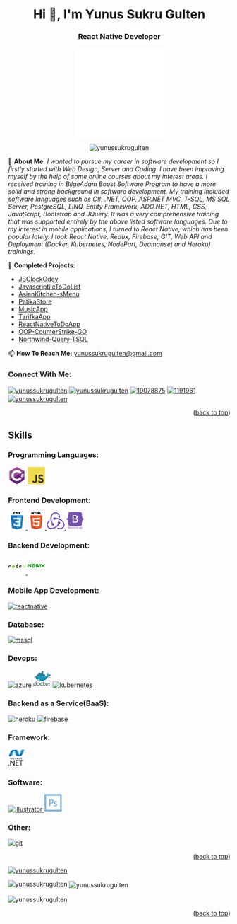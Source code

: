 <h1 align="center">Hi 👋, I'm Yunus Sukru Gulten</h1>
<h3 align="center">React Native Developer</h3>
<p align="center"> <img src="https://github.com/yunussukrugulten/yunussukrugulten/blob/main/React.gif" alt="react-native" width=200 height=200 /> </p>
<p align="center"> <img src="https://komarev.com/ghpvc/?username=yunussukrugulten&label=Profile%20views&color=0e75b6&style=flat" alt="yunussukrugulten" /> </p>

💬 **About Me:** *I wanted to pursue my career in software development so I firstly started with Web Design, Server and Coding. I have been improving myself by the help of some online courses about my interest areas. I received training in BilgeAdam Boost Software Program to have a more solid and strong background in software development. My training included software languages such as C#, .NET, OOP, ASP.NET MVC, T-SQL, MS SQL Server, PostgreSQL, LINQ, Entity Framework, ADO.NET, HTML, CSS, JavaScript, Bootstrap and JQuery. It was a very comprehensive training that was supported entirely by the above listed software languages. Due to my interest in mobile applications, I turned to React Native, which has been popular lately. I took React Native, Redux, Firebase, GIT, Web API and Deployment (Docker, Kubernetes, NodePart, Deamonset and Heroku) trainings.*

🔭 **Completed Projects:**
- [JSClockOdev](https://github.com/yunussukrugulten/JSClockOdev)
- [JavascriptileToDoList](https://github.com/yunussukrugulten/JavascriptileToDoList)
- [AsianKitchen-sMenu](https://github.com/yunussukrugulten/AsianKitchen-sMenu)
- [PatikaStore](https://github.com/yunussukrugulten/PatikaStore)
- [MusicApp](https://github.com/yunussukrugulten/MusicApp)
- [TarifkaApp](https://github.com/yunussukrugulten/TarifkaApp)
- [ReactNativeToDoApp](https://github.com/yunussukrugulten/ReactNativeToDoApp)
- [OOP-CounterStrike-GO](https://github.com/yunussukrugulten/OOP-CounterStrike-GO)
- [Northwind-Query-TSQL](https://github.com/yunussukrugulten/Northwind-Query-TSQL)

📫 **How To Reach Me:** yunussukrugulten@gmail.com

<h3 align="left">Connect With Me:</h3>
<p align="left">
<a href="https://linkedin.com/in/yunussukrugulten" target="blank"><img align="center" src="https://raw.githubusercontent.com/rahuldkjain/github-profile-readme-generator/master/src/images/icons/Social/linked-in-alt.svg" alt="yunussukrugulten" height="30" width="40" /></a>
<a href="https://www.hackerrank.com/yunussukrugulten" target="blank"><img align="center" src="https://raw.githubusercontent.com/rahuldkjain/github-profile-readme-generator/master/src/images/icons/Social/hackerrank.svg" alt="yunussukrugulten" height="30" width="40" /></a>
<a href="https://stackoverflow.com/users/19078875" target="blank"><img align="center" src="https://raw.githubusercontent.com/rahuldkjain/github-profile-readme-generator/master/src/images/icons/Social/stack-overflow.svg" alt="19078875" height="30" width="40" /></a>  
  <a href="https://meta.stackexchange.com/users/1191961" target="blank"><img align="center" src="https://upload.wikimedia.org/wikipedia/commons/thumb/e/e0/Stack_Exchange_icon.svg/768px-Stack_Exchange_icon.svg.png?20190928184426" alt="1191961" height="30" width="40" /></a>  
<a href="https://instagram.com/yunussukrugulten" target="blank"><img align="center" src="https://raw.githubusercontent.com/rahuldkjain/github-profile-readme-generator/master/src/images/icons/Social/instagram.svg" alt="yunussukrugulten" height="30" width="40" /></a>
</p>

<p align="right">(<a href="#top">back to top</a>)</p>

<h2 align="left">Skills</h3></p>

<h3 align="left">Programming Languages:</h3>
<p align="left">
  <a href="https://www.w3schools.com/cs/" target="_blank" rel="noreferrer"> <img src="https://raw.githubusercontent.com/devicons/devicon/master/icons/csharp/csharp-original.svg" alt="csharp" width="40" height="40"/> </a> <a href="https://developer.mozilla.org/en-US/docs/Web/JavaScript" target="_blank" rel="noreferrer"> <img src="https://raw.githubusercontent.com/devicons/devicon/master/icons/javascript/javascript-original.svg" alt="javascript" width="40" height="40"/> </a>
</p>

<h3 align="left">Frontend Development:</h3>
<p align="left">  
  <a href="https://www.w3schools.com/css/" target="_blank" rel="noreferrer"> <img src="https://raw.githubusercontent.com/devicons/devicon/master/icons/css3/css3-original-wordmark.svg" alt="css3" width="40" height="40"/> </a>
  <a href="https://www.w3.org/html/" target="_blank" rel="noreferrer"> <img src="https://raw.githubusercontent.com/devicons/devicon/master/icons/html5/html5-original-wordmark.svg" alt="html5" width="40" height="40"/> </a> 
  <a href="https://redux.js.org" target="_blank" rel="noreferrer"> <img src="https://raw.githubusercontent.com/devicons/devicon/master/icons/redux/redux-original.svg" alt="redux" width="40" height="40"/> </a>   
  <a href="https://getbootstrap.com" target="_blank" rel="noreferrer"> <img src="https://raw.githubusercontent.com/devicons/devicon/master/icons/bootstrap/bootstrap-plain-wordmark.svg" alt="bootstrap" width="40" height="40"/> </a> 
</p>

<h3 align="left">Backend Development:</h3>
<p align="left">
  <a href="https://nodejs.org" target="_blank" rel="noreferrer"> <img src="https://raw.githubusercontent.com/devicons/devicon/master/icons/nodejs/nodejs-original-wordmark.svg" alt="nodejs" width="40" height="40"/> </a> 
  <a href="https://www.nginx.com" target="_blank" rel="noreferrer"> <img src="https://raw.githubusercontent.com/devicons/devicon/master/icons/nginx/nginx-original.svg" alt="nginx" width="40" height="40"/> </a> 
</p>
  
<h3 align="left">Mobile App Development:</h3>
<p align="left">
   <a href="https://reactnative.dev/" target="_blank" rel="noreferrer"> <img src="https://reactnative.dev/img/header_logo.svg" alt="reactnative" width="40" height="40"/> </a> 
</p>
  
<h3 align="left">Database:</h3>
<p align="left">
   <a href="https://www.microsoft.com/en-us/sql-server" target="_blank" rel="noreferrer"> <img src="https://www.svgrepo.com/show/303229/microsoft-sql-server-logo.svg" alt="mssql" width="40" height="40"/> </a> 
</p>

<h3 align="left">Devops:</h3>
<p align="left">  
   <a href="https://azure.microsoft.com/en-in/" target="_blank" rel="noreferrer"> <img src="https://www.vectorlogo.zone/logos/microsoft_azure/microsoft_azure-icon.svg" alt="azure" width="40" height="40"/> </a>  
   <a href="https://www.docker.com/" target="_blank" rel="noreferrer"> <img src="https://raw.githubusercontent.com/devicons/devicon/master/icons/docker/docker-original-wordmark.svg" alt="docker" width="40" height="40"/> </a>  
  <a href="https://kubernetes.io" target="_blank" rel="noreferrer"> <img src="https://www.vectorlogo.zone/logos/kubernetes/kubernetes-icon.svg" alt="kubernetes" width="40" height="40"/> </a>   
</p>

<h3 align="left">Backend as a Service(BaaS):</h3>
<p align="left">
     <a href="https://heroku.com" target="_blank" rel="noreferrer"> <img src="https://www.vectorlogo.zone/logos/heroku/heroku-icon.svg" alt="heroku" width="40" height="40"/> </a>   
  <a href="https://firebase.google.com/" target="_blank" rel="noreferrer"> <img src="https://www.vectorlogo.zone/logos/firebase/firebase-icon.svg" alt="firebase" width="40" height="40"/> </a> 
</p>

<h3 align="left">Framework:</h3>
<p align="left">
     <a href="https://dotnet.microsoft.com/" target="_blank" rel="noreferrer"> <img src="https://raw.githubusercontent.com/devicons/devicon/master/icons/dot-net/dot-net-original-wordmark.svg" alt="dotnet" width="40" height="40"/> </a> 
</p>

<h3 align="left">Software:</h3>
<p align="left">
      <a href="https://www.adobe.com/in/products/illustrator.html" target="_blank" rel="noreferrer"> <img src="https://www.vectorlogo.zone/logos/adobe_illustrator/adobe_illustrator-icon.svg" alt="illustrator" width="40" height="40"/> </a>   
  <a href="https://www.photoshop.com/en" target="_blank" rel="noreferrer"> <img src="https://raw.githubusercontent.com/devicons/devicon/master/icons/photoshop/photoshop-line.svg" alt="photoshop" width="40" height="40"/> </a> 
</p>

<h3 align="left">Other:</h3>
<p align="left">
     <a href="https://git-scm.com/" target="_blank" rel="noreferrer"> <img src="https://www.vectorlogo.zone/logos/git-scm/git-scm-icon.svg" alt="git" width="40" height="40"/> </a> 
</p>  

<p align="right">(<a href="#top">back to top</a>)</p>

<p align="left"> <a href="https://github.com/ryo-ma/github-profile-trophy"><img src="https://github-profile-trophy.vercel.app/?username=yunussukrugulten" alt="yunussukrugulten" /></a> </p>

<p><img align="left" src="https://github-readme-stats.vercel.app/api/top-langs?username=yunussukrugulten&show_icons=true&locale=en&layout=compact" alt="yunussukrugulten" /></p>

<p>&nbsp;<img align="center" src="https://github-readme-stats.vercel.app/api?username=yunussukrugulten&show_icons=true&locale=en" alt="yunussukrugulten" /></p>

<p><img align="center" src="https://github-readme-streak-stats.herokuapp.com/?user=yunussukrugulten&" alt="yunussukrugulten" /></p>

<p align="right">(<a href="#top">back to top</a>)</p>

